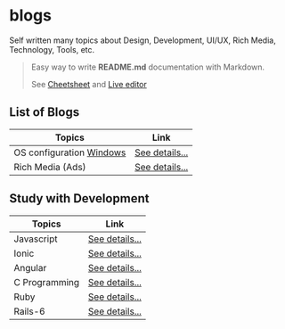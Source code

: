 # blogs
Self written many topics about Design, Development, UI/UX, Rich Media, Technology, Tools, etc.


> Easy way to write **README.md** documentation with Markdown.
>
> See [Cheetsheet](https://guides.github.com/pdfs/markdown-cheatsheet-online.pdf) and 
> [Live editor](https://markdownlivepreview.com/)

## List of Blogs

Topics | Link
------------ | -------------
OS configuration [Windows](https://www.microsoft.com/en-us/) | [See details...](https://github.com/plabon-asad/os-config)
Rich Media (Ads) | [See details...](https://github.com/plabon-asad/rich-media)

 ## Study with Development 
 
 Topics | Link
------------ | -------------
Javascript  | [See details...](https://github.com/plabon-asad/study_with_js)
Ionic  | [See details...](https://github.com/plabon-asad/study_with_ionic)
Angular  | [See details...](https://github.com/plabon-asad/study_with_angular)
C Programming  | [See details...](https://github.com/plabon-asad/study_with_c_programming)
Ruby  | [See details...](https://github.com/plabon-asad/study_with_ruby)
Rails-6  | [See details...](https://github.com/plabon-asad/study_with_rails)

